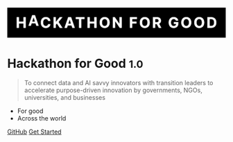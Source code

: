 ![logo](_media/Logo.svg)

# Hackathon for Good <small>1.0</small>

> To connect data and AI savvy innovators with transition leaders to accelerate purpose-driven innovation by governments, NGOs, universities, and businesses

- For good
- Across the world


[GitHub](https://github.com/Hackathon-for-Good)
[Get Started](#hacakathon-for-good-data-documentation)